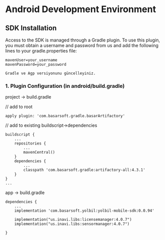 # Android Development Environment

## SDK Installation

Access to the SDK is managed through a Gradle plugin. To use this plugin, you must obtain a username and password from us and add the following lines to your gradle.properties file:

```
mavenUser=your_username
mavenPassword=your_password
```

```
Gradle ve Agp versiyonunu güncelleyiniz. 
```

### 1. Plugin Configuration (in android/build.gradle)

project -> build.gradle

// add to root
```
apply plugin: 'com.basarsoft.gradle.basarArtifactory'
```

// add to existing buildscript->dependencies
```
buildscript {
    ...
    repositories {
        ...
        mavenCentral()
    }
    dependencies {
        ...
        classpath 'com.basarsoft.gradle:artifactory-all:4.3.1'
    }
}
...
```
app -> build.gradle
```
dependencies {
    ...
    implementation 'com.basarsoft.yolbil:yolbil-mobile-sdk:0.0.94'
    
    implementation("us.inavi.libs:licensemanager:4.0.7")
    implementation("us.inavi.libs:sensormanager:4.0.7")
    
}
```
